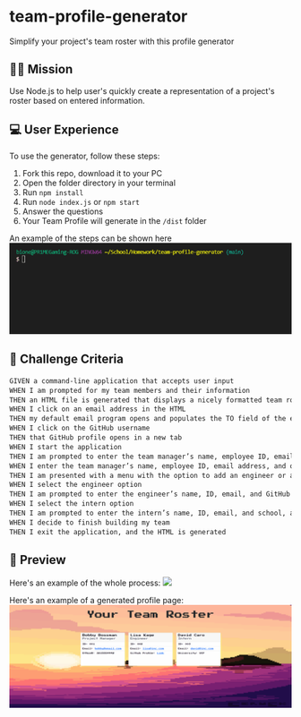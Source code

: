 # team-profile-generator
Simplify your project's team roster with this profile generator
## 👨‍💻 Mission
Use Node.js to help user's quickly create a representation of a project's roster based on entered information.
## 💻 User Experience
To use the generator, follow these steps:
1. Fork this repo, download it to your PC
2. Open the folder directory in your terminal
3. Run ``npm install``
4. Run ``node index.js`` or ``npm start``
5. Answer the questions
6. Your Team Profile will generate in the ``/dist`` folder

An example of the steps can be shown here
<img src="./terminal-steps.gif"/>

## 🏁 Challenge Criteria
```md
GIVEN a command-line application that accepts user input
WHEN I am prompted for my team members and their information
THEN an HTML file is generated that displays a nicely formatted team roster based on user input
WHEN I click on an email address in the HTML
THEN my default email program opens and populates the TO field of the email with the address
WHEN I click on the GitHub username
THEN that GitHub profile opens in a new tab
WHEN I start the application
THEN I am prompted to enter the team manager’s name, employee ID, email address, and office number
WHEN I enter the team manager’s name, employee ID, email address, and office number
THEN I am presented with a menu with the option to add an engineer or an intern or to finish building my team
WHEN I select the engineer option
THEN I am prompted to enter the engineer’s name, ID, email, and GitHub username, and I am taken back to the menu
WHEN I select the intern option
THEN I am prompted to enter the intern’s name, ID, email, and school, and I am taken back to the menu
WHEN I decide to finish building my team
THEN I exit the application, and the HTML is generated
```
## 🎨 Preview
Here's an example of the whole process:
<img src="./teamprofilegenerator-preview.gif"/>

Here's an example of a generated profile page:
<img src="./webpage-example.gif"/>
